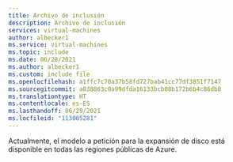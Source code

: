 ```yaml
---
title: Archivo de inclusión
description: Archivo de inclusión
services: virtual-machines
author: albecker1
ms.service: virtual-machines
ms.topic: include
ms.date: 06/28/2021
ms.author: albecker1
ms.custom: include file
ms.openlocfilehash: a1ffc7c70a37b58fd727bab41cc77df3851f7147
ms.sourcegitcommit: a038863c0a99dfda16133bcb08b172b6b4c86db8
ms.translationtype: HT
ms.contentlocale: es-ES
ms.lasthandoff: 06/29/2021
ms.locfileid: "113005281"
---
```

Actualmente, el modelo a petición para la expansión de disco está disponible en todas las regiones públicas de Azure.